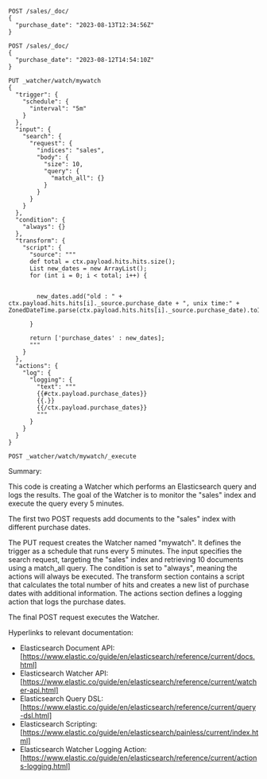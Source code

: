 ```

POST /sales/_doc/
{
  "purchase_date": "2023-08-13T12:34:56Z"
}

POST /sales/_doc/
{
  "purchase_date": "2023-08-12T14:54:10Z"
}

PUT _watcher/watch/mywatch
{
  "trigger": {
    "schedule": {
      "interval": "5m"
    }
  },
  "input": {
    "search": {
      "request": {
        "indices": "sales",
        "body": {
          "size": 10,
          "query": {
            "match_all": {}
          }
        }
      }
    }
  },
  "condition": {
    "always": {}
  },
  "transform": {
    "script": {
      "source": """
      def total = ctx.payload.hits.hits.size();
      List new_dates = new ArrayList();
      for (int i = 0; i < total; i++) {
        
        
        new_dates.add("old : " + ctx.payload.hits.hits[i]._source.purchase_date + ", unix time:" + ZonedDateTime.parse(ctx.payload.hits.hits[i]._source.purchase_date).toInstant().toEpochMilli());
        
      }
      
      return ['purchase_dates' : new_dates];
      """
    }
  },
  "actions": {
    "log": {
      "logging": {
        "text": """
        {{#ctx.payload.purchase_dates}} 
        {{.}}
        {{/ctx.payload.purchase_dates}} 
        """
      }
    }
  }
}

POST _watcher/watch/mywatch/_execute
```


Summary:

This code is creating a Watcher which performs an Elasticsearch query and logs the results. The goal of the Watcher is to monitor the "sales" index and execute the query every 5 minutes. 

The first two POST requests add documents to the "sales" index with different purchase dates.

The PUT request creates the Watcher named "mywatch". It defines the trigger as a schedule that runs every 5 minutes. The input specifies the search request, targeting the "sales" index and retrieving 10 documents using a match_all query. The condition is set to "always", meaning the actions will always be executed. The transform section contains a script that calculates the total number of hits and creates a new list of purchase dates with additional information. The actions section defines a logging action that logs the purchase dates.

The final POST request executes the Watcher.

Hyperlinks to relevant documentation:

- Elasticsearch Document API: [https://www.elastic.co/guide/en/elasticsearch/reference/current/docs.html]
- Elasticsearch Watcher API: [https://www.elastic.co/guide/en/elasticsearch/reference/current/watcher-api.html]
- Elasticsearch Query DSL: [https://www.elastic.co/guide/en/elasticsearch/reference/current/query-dsl.html]
- Elasticsearch Scripting: [https://www.elastic.co/guide/en/elasticsearch/painless/current/index.html]
- Elasticsearch Watcher Logging Action: [https://www.elastic.co/guide/en/elasticsearch/reference/current/actions-logging.html]

